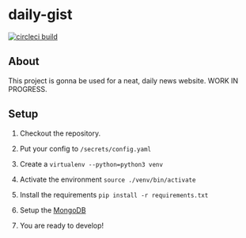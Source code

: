 # daily-gist
[![circleci build](https://img.shields.io/circleci/project/github/kassybas/daily-gist.svg)](https://circleci.com/gh/kassybas/daily-gist/)

## About
This project is gonna be used for a neat, daily news website. WORK IN PROGRESS.

## Setup
1. Checkout the repository.

2. Put your config to `/secrets/config.yaml`

3. Create a `virtualenv --python=python3 venv`

4. Activate the environment `source ./venv/bin/activate`

5. Install the requirements `pip install -r requirements.txt`

6. Setup the [MongoDB](https://docs.mongodb.com/manual/installation/)

7. You are ready to develop!
